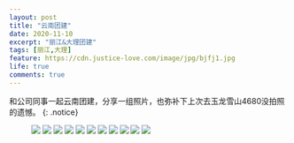 ```yaml
---
layout: post
title: "云南团建"
date: 2020-11-10
excerpt: "丽江&大理团建"
tags: [丽江,大理]
feature: https://cdn.justice-love.com/image/jpg/bjfj1.jpg
life: true
comments: true
---
```

和公司同事一起云南团建，分享一组照片，也弥补下上次去玉龙雪山4680没拍照的遗憾。
{: .notice}
<figure>
    <img src="{{ site.staticUrl }}/image/yunnan/yunnanyou0.JPG" />
    <img src="{{ site.staticUrl }}/image/yunnan/yunnanyou1.png" />
    <img src="{{ site.staticUrl }}/image/yunnan/yunnanyou2.png" />
    <img src="{{ site.staticUrl }}/image/yunnan/yunnanyou3.JPG" />
    <img src="{{ site.staticUrl }}/image/yunnan/yunnanyou4.JPG" />
    <img src="{{ site.staticUrl }}/image/yunnan/yunnanyou5.JPG" />
    <img src="{{ site.staticUrl }}/image/yunnan/yunnanyou6.JPG" />
    <img src="{{ site.staticUrl }}/image/yunnan/yunnanyou7.JPG" />
    <img src="{{ site.staticUrl }}/image/yunnan/yunnanyou8.jpg" />
    <img src="{{ site.staticUrl }}/image/yunnan/yunnanyou9.jpg" />
    <img src="{{ site.staticUrl }}/image/yunnan/yunnanyou10.jpeg" />
</figure>
